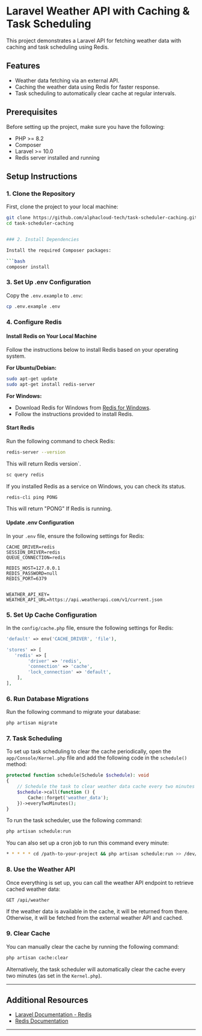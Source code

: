 # Laravel Weather API with Caching & Task Scheduling

This project demonstrates a Laravel API for fetching weather data with caching and task scheduling using Redis.

## Features

-   Weather data fetching via an external API.
-   Caching the weather data using Redis for faster response.
-   Task scheduling to automatically clear cache at regular intervals.

## Prerequisites

Before setting up the project, make sure you have the following:

-   PHP >= 8.2
-   Composer
-   Laravel >= 10.0
-   Redis server installed and running

## Setup Instructions

### 1. Clone the Repository

First, clone the project to your local machine:

````bash
git clone https://github.com/alphacloud-tech/task-scheduler-caching.git
cd task-scheduler-caching


### 2. Install Dependencies

Install the required Composer packages:

```bash
composer install
````

### 3. Set Up .env Configuration

Copy the `.env.example` to `.env`:

```bash
cp .env.example .env
```

### 4. Configure Redis

#### Install Redis on Your Local Machine

Follow the instructions below to install Redis based on your operating system.

**For Ubuntu/Debian:**

```bash
sudo apt-get update
sudo apt-get install redis-server
```

**For Windows:**

-   Download Redis for Windows from [Redis for Windows](https://sourceforge.net/projects/redis-for-windows.mirror/files).
-   Follow the instructions provided to install Redis.

#### Start Redis

Run the following command to check Redis:

```bash
redis-server --version
```

This will return Redis version`.

```bash
sc query redis
```

If you installed Redis as a service on Windows, you can check its status.

```bash
redis-cli ping PONG
```

This will return "PONG" If Redis is running.

#### Update .env Configuration

In your `.env` file, ensure the following settings for Redis:

```dotenv
CACHE_DRIVER=redis
SESSION_DRIVER=redis
QUEUE_CONNECTION=redis

REDIS_HOST=127.0.0.1
REDIS_PASSWORD=null
REDIS_PORT=6379


WEATHER_API_KEY=
WEATHER_API_URL=https://api.weatherapi.com/v1/current.json
```

### 5. Set Up Cache Configuration

In the `config/cache.php` file, ensure the following settings for Redis:

```php
'default' => env('CACHE_DRIVER', 'file'),

'stores' => [
   'redis' => [
        'driver' => 'redis',
        'connection' => 'cache',
        'lock_connection' => 'default',
    ],
],
```

### 6. Run Database Migrations

Run the following command to migrate your database:

```bash
php artisan migrate
```

### 7. Task Scheduling

To set up task scheduling to clear the cache periodically, open the `app/Console/Kernel.php` file and add the following code in the `schedule()` method:

```php
protected function schedule(Schedule $schedule): void
{
    // Schedule the task to clear weather data cache every two minutes
    $schedule->call(function () {
        Cache::forget('weather_data');
    })->everyTwoMinutes();
}
```

To run the task scheduler, use the following command:

```bash
php artisan schedule:run
```

You can also set up a cron job to run this command every minute:

```bash
* * * * * cd /path-to-your-project && php artisan schedule:run >> /dev/null 2>&1
```


### 8. Use the Weather API

Once everything is set up, you can call the weather API endpoint to retrieve cached weather data:

```bash
GET /api/weather
```

If the weather data is available in the cache, it will be returned from there. Otherwise, it will be fetched from the external weather API and cached.

### 9. Clear Cache

You can manually clear the cache by running the following command:

```bash
php artisan cache:clear
```

Alternatively, the task scheduler will automatically clear the cache every two minutes (as set in the `Kernel.php`).

---

## Additional Resources

-   [Laravel Documentation - Redis](https://laravel.com/docs/8.x/redis)
-   [Redis Documentation](https://redis.io/documentation)

---

